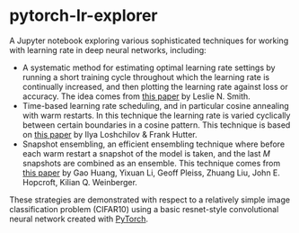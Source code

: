 # pytorch-lr-explorer
A Jupyter notebook exploring various sophisticated techniques for working with learning rate in deep neural networks, including:
* A systematic method for estimating optimal learning rate settings by running a short training cycle throughout which the learning rate is continually increased, and then plotting the learning rate against loss or accuracy. The idea comes from [this paper](https://arxiv.org/pdf/1506.01186.pdf) by Leslie N. Smith.
* Time-based learning rate scheduling, and in particular cosine annealing with warm restarts. In this technique the learning rate is varied cyclically between certain boundaries in a cosine pattern. This technique is based on [this paper](https://arxiv.org/pdf/1608.03983.pdf) by Ilya Loshchilov & Frank Hutter.
* Snapshot ensembling, an efficient ensembling technique where before each warm restart a snapshot of the model is taken, and the last _M_ snapshots are combined as an ensemble. This technique comes from [this paper](https://arxiv.org/pdf/1704.00109.pdf) by Gao Huang, Yixuan Li, Geoff Pleiss, Zhuang Liu, John E. Hopcroft, Kilian Q. Weinberger.  

These strategies are demonstrated with respect to a relatively simple image classification problem (CIFAR10) using a basic resnet-style convolutional neural network created with [PyTorch](pytorch.org).
